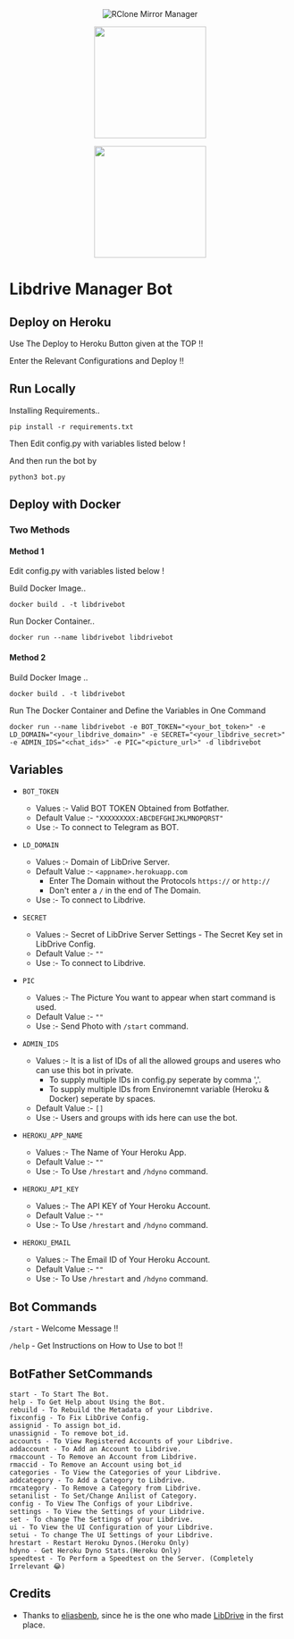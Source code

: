 <div align="center">

<img src="https://capsule-render.vercel.app/api?type=waving&color=gradient&height=300&text=%20VTube-Meta%20Bot%20&fontAlignY=35&desc=Made%20With%20❤️&animation=fadeIn&fontColor=0c1017" alt="RClone Mirror Manager"/>

</div>
<p align="center">
  <a href="https://heroku.com/deploy?template=https://github.com/Villain-4u/LD_Meta_bot">
    <img src="https://img.shields.io/badge/Deploy%20To%20Heroku-blueviolet?style=for-the-badge&logo=heroku" width="200" />
  </a>
</p>
<p align="center">
  <a href="https://t.me/libdrive_support">
    <img src="https://img.shields.io/badge/Telegram-2CA5E0?style=for-the-badge&logo=telegram&logoColor=white" width="200" />
  </a>
</p>

# Libdrive Manager Bot

## Deploy on Heroku

Use The Deploy to Heroku Button given at the TOP !!

Enter the Relevant Configurations and Deploy !!

## Run Locally

Installing Requirements.. 

    pip install -r requirements.txt

Then Edit config.py with variables listed below !

And then run the bot by 

    python3 bot.py

## Deploy with Docker

### Two Methods

#### Method 1

Edit config.py with variables listed below !

Build Docker Image.. 

    docker build . -t libdrivebot

Run Docker Container.. 

    docker run --name libdrivebot libdrivebot

#### Method 2

Build Docker Image ..

    docker build . -t libdrivebot

Run The Docker Container and Define the Variables in One Command

    docker run --name libdrivebot -e BOT_TOKEN="<your_bot_token>" -e LD_DOMAIN="<your_libdrive_domain>" -e SECRET="<your_libdrive_secret>" -e ADMIN_IDS="<chat_ids>" -e PIC="<picture_url>" -d libdrivebot

## Variables

- `BOT_TOKEN`
  - Values :- Valid BOT TOKEN Obtained from Botfather.
  - Default Value :- `"XXXXXXXXX:ABCDEFGHIJKLMNOPQRST"`
  - Use :- To connect to Telegram as BOT.

- `LD_DOMAIN`
  - Values :- Domain of LibDrive Server.
  - Default Value :- `<appname>.herokuapp.com`
    - Enter The Domain without the Protocols `https://` or `http://`
    - Don't enter a `/` in the end of The Domain.
  - Use :- To connect to Libdrive.

- `SECRET`
  - Values :- Secret of LibDrive Server Settings - The Secret Key set in LibDrive Config.
  - Default Value :- `""`
  - Use :- To connect to Libdrive.

- `PIC`
  - Values :- The Picture You want to appear when start command is used.
  - Default Value :- `""`
  - Use :- Send Photo with `/start` command.

- `ADMIN_IDS`
  - Values :- It is a list of IDs of all the allowed groups and useres who can use this bot in private. 
    - To supply multiple IDs in config.py seperate by comma ','. 
    - To supply multiple IDs from Environemnt variable (Heroku & Docker) seperate by spaces.
  - Default Value :- `[]` 
  - Use :- Users and groups with ids here can use the bot.

- `HEROKU_APP_NAME`
  - Values :- The Name of Your Heroku App.
  - Default Value :- `""`
  - Use :- To Use `/hrestart` and `/hdyno` command.

- `HEROKU_API_KEY`
  - Values :- The API KEY of Your Heroku Account.
  - Default Value :- `""`
  - Use :- To Use `/hrestart` and `/hdyno` command.

- `HEROKU_EMAIL`
  - Values :- The Email ID of Your Heroku Account.
  - Default Value :- `""`
  - Use :- To Use `/hrestart` and `/hdyno` command.

## Bot Commands

`/start` - Welcome Message !!

`/help` - Get Instructions on How to Use to bot !!

## BotFather SetCommands

    start - To Start The Bot.
    help - To Get Help about Using the Bot.
    rebuild - To Rebuild the Metadata of your Libdrive.
    fixconfig - To Fix LibDrive Config.
    assignid - To assign bot_id.
    unassignid - To remove bot_id.
    accounts - To View Registered Accounts of your Libdrive.
    addaccount - To Add an Account to Libdrive.
    rmaccount - To Remove an Account from Libdrive.
    rmaccid - To Remove an Account using bot_id
    categories - To View the Categories of your Libdrive.
    addcategory - To Add a Category to Libdrive.
    rmcategory - To Remove a Category from Libdrive.
    setanilist - To Set/Change Anilist of Category.
    config - To View The Configs of your Libdrive.
    settings - To View the Settings of your Libdrive.
    set - To change The Settings of your Libdrive.
    ui - To View the UI Configuration of your Libdrive.
    setui - To change The UI Settings of your Libdrive.
    hrestart - Restart Heroku Dynos.(Heroku Only)
    hdyno - Get Heroku Dyno Stats.(Heroku Only)
    speedtest - To Perform a Speedtest on the Server. (Completely Irrelevant 😂)

## Credits

- Thanks to [eliasbenb](https://github.com/libdrive), since he is the one who made [LibDrive](https://github.com/libdrive) in the first place.
